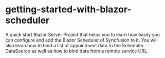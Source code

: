 # getting-started-with-blazor-scheduler
A quick start Blazor Server Project that helps you to learn how easily you can configure and add the Blazor Scheduler of Syncfusion to it. You will also learn how to bind a list of appointment data to the Scheduler DataSource as well as how to bind data from a remote service URL.
